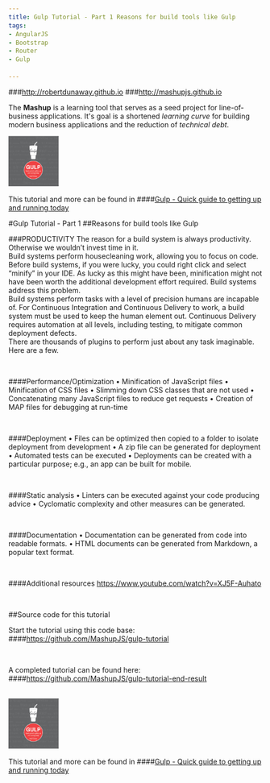 ```yaml
---
title: Gulp Tutorial - Part 1 Reasons for build tools like Gulp
tags: 
- AngularJS
- Bootstrap
- Router
- Gulp

---
```


###http://robertdunaway.github.io
###http://mashupjs.github.io


The **Mashup** is a learning tool that serves as a seed project for line-of-business applications.  It's goal is a shortened *learning curve* for building modern business applications and the reduction of *technical debt*.


 <img src="https://raw.githubusercontent.com/MashupJS/MashupJS/master/docs/mashupWorkflow/gulp/bookcoverimage.PNG" alt="Smiley face" height="100" width="100"> 

This tutorial and more can be found in
####[Gulp - Quick guide to getting up and running today](http://www.amazon.com/Gulp-Quick-guide-getting-running-ebook/dp/B010NXMFF6/)

#Gulp Tutorial - Part 1
##Reasons for build tools like Gulp

###PRODUCTIVITY
The reason for a build system is always productivity.  Otherwise we wouldn’t invest time in it.  
Build systems perform housecleaning work, allowing you to focus on code.  Before build systems, if you were lucky, you could right click and select “minify” in your IDE.  As lucky as this might have been, minification might not have been worth the additional development effort required.  Build systems address this problem.
<br>
Build systems perform tasks with a level of precision humans are incapable of.  For Continuous Integration and Continuous Delivery to work, a build system must be used to keep the human element out.  Continuous Delivery requires automation at all levels, including testing, to mitigate common deployment defects.
<br>
There are thousands of plugins to perform just about any task imaginable.  Here are a few.

<br>

####Performance/Optimization
•	Minification of JavaScript files
•	Minification of CSS files
•	Slimming down CSS classes that are not used
•	Concatenating many JavaScript files to reduce get requests
•	Creation of MAP files for debugging at run-time

<br>

####Deployment
•	Files can be optimized then copied to a folder to isolate deployment from development
•	A zip file can be generated for deployment
•	Automated tests can be executed
•	Deployments can be created with a particular purpose; e.g., an app can be built for mobile.

<br>

####Static analysis
•	Linters can be executed against your code producing advice
•	Cyclomatic complexity and other measures can be generated.

<br>

####Documentation
•	Documentation can be generated from code into readable formats.
•	HTML documents can be generated from Markdown, a popular text format.

<br>

####Additional resources
https://www.youtube.com/watch?v=XJ5F-Auhato

<br>

##Source code for this tutorial


Start the tutorial using this code base:  
####https://github.com/MashupJS/gulp-tutorial

<br>

A completed tutorial can be found here:  
####https://github.com/MashupJS/gulp-tutorial-end-result

<br>

 <img src="https://raw.githubusercontent.com/MashupJS/MashupJS/master/docs/mashupWorkflow/gulp/bookcoverimage.PNG" alt="Smiley face" height="100" width="100"> 

This tutorial and more can be found in
####[Gulp - Quick guide to getting up and running today](http://www.amazon.com/Gulp-Quick-guide-getting-running-ebook/dp/B010NXMFF6/)
